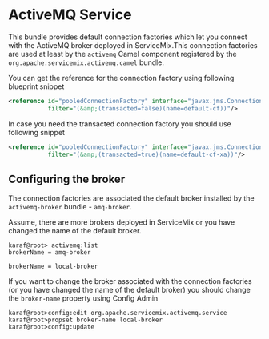 <!--
    Licensed to the Apache Software Foundation (ASF) under one or more
    contributor license agreements.  See the NOTICE file distributed with
    this work for additional information regarding copyright ownership.
    The ASF licenses this file to You under the Apache License, Version 2.0
    (the "License"); you may not use this file except in compliance with
    the License.  You may obtain a copy of the License at

    http://www.apache.org/licenses/LICENSE-2.0

    Unless required by applicable law or agreed to in writing, software
    distributed under the License is distributed on an "AS IS" BASIS,
    WITHOUT WARRANTIES OR CONDITIONS OF ANY KIND, either express or implied.
    See the License for the specific language governing permissions and
    limitations under the License.
-->

ActiveMQ Service
================

This bundle provides default connection factories which let you connect with the ActiveMQ broker deployed
in ServiceMix.This connection factories are used at least by the `activemq` Camel component registered by
the `org.apache.servicemix.activemq.camel` bundle.

You can get the reference for the connection factory using following blueprint snippet

```xml
<reference id="pooledConnectionFactory" interface="javax.jms.ConnectionFactory"
           filter="(&amp;(transacted=false)(name=default-cf))"/>
```

In case you need the transacted connection factory you should use following snippet

```xml
<reference id="pooledConnectionFactory" interface="javax.jms.ConnectionFactory"
           filter="(&amp;(transacted=true)(name=default-cf-xa))"/>
```

## Configuring the broker

The connection factories are associated the default broker installed by the `activemq-broker` bundle - `amq-broker`.

Assume, there are more brokers deployed in ServiceMix or you have changed the name of the default broker.

```
karaf@root> activemq:list
brokerName = amq-broker

brokerName = local-broker
```

If you want to change the broker associated with the connection factories (or you have changed the name
of the default broker) you should change the `broker-name` property using Config Admin

```
karaf@root>config:edit org.apache.servicemix.activemq.service
karaf@root>propset broker-name local-broker
karaf@root>config:update
```
